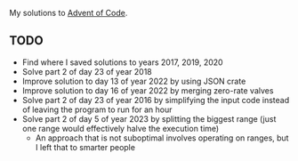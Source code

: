 My solutions to [Advent of Code](https://adventofcode.com/).

## TODO

- Find where I saved solutions to years 2017, 2019, 2020
- Solve part 2 of day 23 of year 2018
- Improve solution to day 13 of year 2022 by using JSON crate
- Improve solution to day 16 of year 2022 by merging zero-rate valves
- Solve part 2 of day 23 of year 2016 by simplifying the input code instead of leaving the program to run for an hour
- Solve part 2 of day 5 of year 2023 by splitting the biggest range (just one range would effectively halve the execution time)
  - An approach that is not suboptimal involves operating on ranges, but I left that to smarter people
